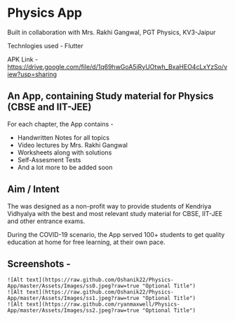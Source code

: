 # Physics App
Built in collaboration with Mrs. Rakhi Gangwal, PGT Physics, KV3-Jaipur

Technlogies used - Flutter

APK Link - https://drive.google.com/file/d/1q69hwGoA5jRyUOtwh_BxaHEO4cLxYzSo/view?usp=sharing

## An App, containing Study material for Physics (CBSE and IIT-JEE)

For each chapter, the App contains - 
- Handwritten Notes for all topics
- Video lectures by Mrs. Rakhi Gangwal
- Worksheets along with solutions
- Self-Assesment Tests
- And a lot more to be added soon

## Aim / Intent

The was designed as a non-profit way to provide students of Kendriya Vidhyalya with the best and most relevant study material for CBSE, IIT-JEE and other entrance exams.

During the COVID-19 scenario, the App served 100+ students to get quality education at home for free learning, at their own pace.

## Screenshots - 
    ![Alt text](https://raw.github.com/Oshanik22/Physics-App/master/Assets/Images/ss0.jpeg?raw=true "Optional Title")
    ![Alt text](https://raw.github.com/Oshanik22/Physics-App/master/Assets/Images/ss1.jpeg?raw=true "Optional Title")
    ![Alt text](https://raw.github.com/ryanmaxwell/Physics-App/master/Assets/Images/ss2.jpeg?raw=true "Optional Title")
    